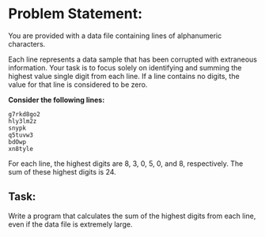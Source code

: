 # Problem Statement: 

You are provided with a data file containing lines of alphanumeric characters.

Each line represents a data sample that has been corrupted with extraneous information.
Your task is to focus solely on identifying and summing the highest value single digit from each line.
If a line contains no digits, the value for that line is considered to be zero.

**Consider the following lines:**

```
g7rkd8go2
hly3lm2z
snypk
q5tuvw3
bdOwp
xn8tyle
```

For each line, the highest digits are 8, 3, 0, 5, 0, and 8, respectively.
The sum of these highest digits is 24. 

## Task: 

Write a program that calculates the sum of the highest digits from each line,
even if the data file is extremely large.